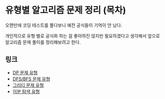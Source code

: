 # 유형별 알고리즘 문제 정리 (목차)

오랜만에 코딩 테스트를 풀다보니 예전 공식들이 기억이 안 났다.

개인적으로 유형 별로 공식화 하는 걸 좋아하진 않지만 필요하겠다고 생각해서 앞으로 알고리즘 문제 풀이를 정리해보려고 한다.



## 링크

- [DP 문제 유형](https://parkjeongwoong.github.io/articles/Algorithm/2)
- [DFS/BFS 문제 유형](https://parkjeongwoong.github.io/articles/Algorithm/3)
- [그리디 문제 유형](https://parkjeongwoong.github.io/articles/Algorithm/4)
- [이분 탐색 유형](https://parkjeongwoong.github.io/articles/Algorithm/5)

